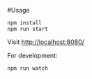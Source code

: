 #Usage

``` 
npm install
npm run start
```

Visit  [http://localhost:8080/](http://localhost:8080/) 

For development:

```
npm run watch
```